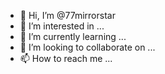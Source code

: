 - 👋 Hi, I’m @77mirrorstar
- 👀 I’m interested in ...
- 🌱 I’m currently learning ...
- 💞️ I’m looking to collaborate on ...
- 📫 How to reach me ...

<!---
77mirrorstar/77mirrorstar is a ✨ special ✨ repository because its `README.md` (this file) appears on your GitHub profile.
You can click the Preview link to take a look at your changes.
--->
